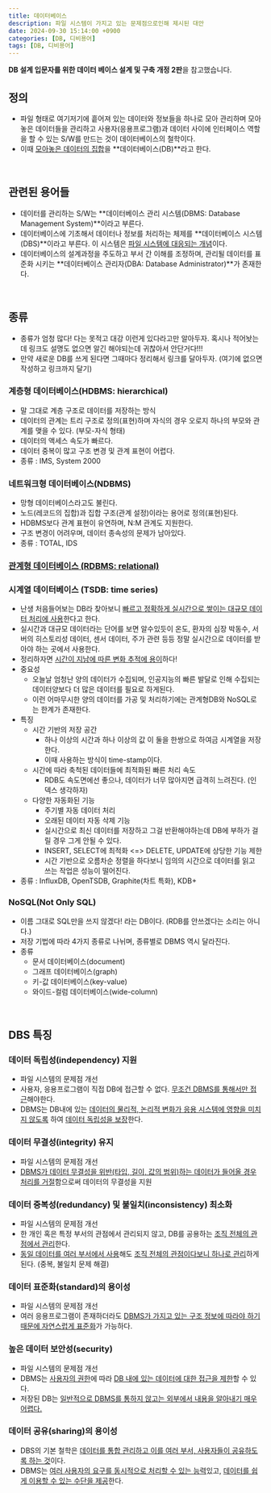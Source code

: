 ```yaml
---
title: 데이터베이스
description: 파일 시스템이 가지고 있는 문제점으로인해 제시된 대안
date: 2024-09-30 15:14:00 +0900
categories: [DB, 디비용어]
tags: [DB, 디비용어]
---
```


**DB 설계 입문자를 위한 데이터 베이스 설계 및 구축 개정 2판**을 참고했습니다.

## 정의
- 파일 형태로 여기저기에 흩어져 있는 데이터와 정보들을 하나로 모아 관리하며 모아놓은 데이터들을 관리하고 사용자(응용프로그램)과 데이터 사이에 인터페이스 역할을 할 수 있는 S/W를 만드는 것이 데이터베이스의 철학이다.
- 이때 <ins>모아놓은 데이터의 집합</ins>을 **데이터베이스(DB)**라고 한다.
<br>


## 관련된 용어들
- 데이터를 관리하는 S/W는 **데이터베이스 관리 시스템(DBMS: Database Management System)**이라고 부른다.
- 데이터베이스에 기초해서 데이터나 정보를 처리하는 체제를 **데이터베이스 시스템(DBS)**이라고 부른다. 이 시스템은 <ins>파일 시스템에 대응되는 개념</ins>이다.
- 데이터베이스의 설계과정을 주도하고 부서 간 이해를 조정하며, 관리될 데이터를 표준화 시키는 **데이터베이스 관리자(DBA: Database Administrator)**가 존재한다.
<br>


## 종류
- 종류가 엄청 많다! 다는 못적고 대강 이런게 있다라고만 알아두자. 혹시나 적어놧는데 링크도 설명도 없으면 알긴 해야되는데 귀찮아서 안단거다!!!
- 만약 새로운 DB를 쓰게 된다면 그때마다 정리해서 링크를 달아두자. (여기에 없으면 작성하고 링크까지 달기)

### 계층형 데이터베이스(HDBMS: hierarchical)
- 말 그대로 계층 구조로 데이터를 저장하는 방식
- 데이터의 관계는 트리 구조로 정의(표현)하며 자식의 경우 오로지 하나의 부모와 관계를 맺을 수 있다. (부모-자식 형태)
- 데이터의 액세스 속도가 빠르다.
- 데이터 중복이 많고 구조 변경 및 관계 표현이 어렵다.
- 종류 : IMS, System 2000

### 네트워크형 데이터베이스(NDBMS)
- 망형 데이터베이스라고도 불린다.
- 노드(레코드의 집합)과 집합 구조(관계 설정)이라는 용어로 정의(표현)된다.
- HDBMS보다 관계 표현이 유연하며, N:M 관계도 지원한다.
- 구조 변경이 어려우며, 데이터 종속성의 문제가 남아있다.
- 종류 : TOTAL, IDS

### [관계형 데이터베이스 (RDBMS: relational)](/posts/관계형-데이터베이스/)

### 시계열 데이터베이스 (TSDB: time series)
- 난생 처음들어보는 DB라 찾아보니 <ins>빠르고 정확하게 실시간으로 쌓이는 대규모 데이터 처리에 사용</ins>한다고 한다.
- 실시간과 대규모 데이터라는 단어를 보면 알수있듯이 온도, 환자의 심장 박동수, 서버의 히스토리성 데이터, 센서 데이터, 주가 관련 등등 정말 실시간으로 데이터를 받아야 하는 곳에서 사용한다.
- 정리하자면 <ins>시간이 지남에 따른 변화 추적에 용이</ins>하다!
- 중요성
  - 오늘날 엄청난 양의 데이터가 수집되며, 인공지능의 빠른 발달로 인해 수집되는 데이터양보다 더 많은 데이터를 필요로 하게된다.
  - 이런 어마무시한 양의 데이터를 가공 및 처리하기에는 관계형DB와 NoSQL로는 한계가 존재한다.
- 특징
  - 시간 기반의 저장 공간
    - 하나 이상의 시간과 하나 이상의 값 이 둘을 한쌍으로 하여금 시계열을 저장한다.
    - 이때 사용하는 방식이 time-stamp이다.
  - 시간에 따라 축척된 데이터들에 최적화된 빠른 처리 속도
    - RDB도 속도면에선 좋으나, 데이터가 너무 많아지면 급격히 느려진다. (인덱스 생각하자)
  - 다양한 자동화된 기능
    - 주기별 자동 데이터 처리
    - 오래된 데이터 자동 삭제 기능
    - 실시간으로 최신 데이터를 저장하고 그걸 반환해야하는데 DB에 부하가 걸릴 경우 그게 안될 수 있다.
    - INSERT, SELECT에 최적화 <=> DELETE, UPDATE에 상당한 기능 제한
    - 시간 기반으로 오름차순 정렬을 하다보니 임의의 시간으로 데이터를 읽고 쓰는 작업은 성능이 떨어진다.
- 종류 : InfluxDB, OpenTSDB, Graphite(차트 특화), KDB+

### NoSQL(Not Only SQL)
- 이름 그대로 SQL만을 쓰지 않겠다! 라는 DB이다. (RDB를 안쓰겠다는 소리는 아니다.)
- 저장 기법에 따라 4가지 종류로 나뉘며, 종류별로 DBMS 역시 달라진다.
- 종류
  - 문서 데이터베이스(document)
  - 그래프 데이터베이스(graph)
  - 키-값 데이터베이스(key-value)
  - 와이드-컬럼 데이터베이스(wide-column)
<br>


## DBS 특징

### 데이터 독립성(independency) 지원
- 파일 시스템의 문제점 개선
- 사용자, 응용프로그램이 직접 DB에 접근할 수 없다. <ins>무조건 DBMS를 통해서만 접근</ins>해야한다.
- DBMS는 DB내에 있는 <ins>데이터의 물리적, 논리적 변화가 응용 시스템에 영향을 미치지 않도록</ins> 하여 <ins>데이터 독립성을 보장</ins>한다.

### 데이터 무결성(integrity) 유지
- 파일 시스템의 문제점 개선
- <ins>DBMS가 데이터 무결성을 위반(타입, 길이, 값의 범위)하는 데이터가 들어올 경우 처리를 거절</ins>함으로써 데이터의 무결성을 지원

### 데이터 중복성(redundancy) 및 불일치(inconsistency) 최소화
- 파일 시스템의 문제점 개선
- 한 개인 혹은 특정 부서의 관점에서 관리되지 않고, DB를 공용하는 <ins>조직 전체의 관점에서 관리</ins>한다.
- <ins>동일 데이터를 여러 부서에서 사용</ins>해도 <ins>조직 전체의 관점이다보니 하나로 관리</ins>하게 된다. (중복, 불일치 문제 해결)

### 데이터 표준화(standard)의 용이성
- 파일 시스템의 문제점 개선
- 여러 응용프로그램이 존재하더라도 <ins>DBMS가 가지고 있는 구조 정보에 따라야 하기 때문에 자연스럽게 표준화</ins>가 가능하다.

### 높은 데이터 보안성(security)
- 파일 시스템의 문제점 개선
- DBMS는 <ins>사용자의 권한</ins>에 따라 <ins>DB 내에 있는 데이터에 대한 접근을 제한</ins>할 수 있다.
- 저장된 DB는 <ins>일반적으로 DBMS를 통하지 않고는 외부에서 내용을 알아내기 매우 어렵다.</ins>

### 데이터 공유(sharing)의 용이성
- DBS의 기본 철학은 <ins>데이터를 통합 관리하고 이를 여러 부서, 사용자들이 공유하도록 하는 것</ins>이다.
- DBMS는 <ins>여러 사용자의 요구를 동시적으로 처리할 수 있는 능력</ins>있고, <ins>데이터를 쉽게 이용할 수 있는 수단을 제공</ins>한다.